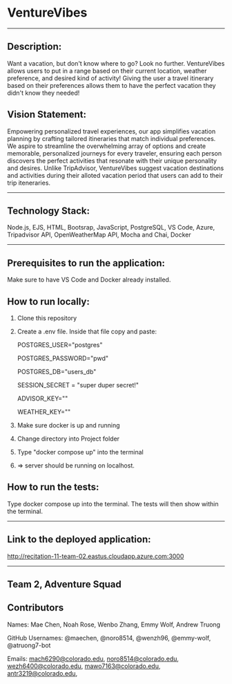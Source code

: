 # VentureVibes
-------------------------------------------

## Description: 

Want a vacation, but don't know where to go? Look no further. VentureVibes allows users to put in a range based on their current location, weather preference, and desired kind of activity! Giving the user a travel itinerary based on their preferences allows them to have the perfect vacation they didn't know they needed! 

## Vision Statement: 

Empowering personalized travel experiences, our app simplifies vacation planning by crafting tailored itineraries that match individual preferences. We aspire to streamline the overwhelming array of options and create memorable, personalized journeys for every traveler, ensuring each person discovers the perfect activities that resonate with their unique personality and desires. Unlike TripAdvisor, VentureVibes suggest vacation destinations and activities during their alloted vacation period that users can add to their trip iteneraries.

---------------------------------------------

## Technology Stack: 

Node.js, EJS, HTML, Bootsrap, JavaScript, PostgreSQL, VS Code, Azure, Tripadvisor API, OpenWeatherMap API, Mocha and Chai, Docker

-------------------------------------------------------------

## Prerequisites to run the application: 

Make sure to have VS Code and Docker already installed.

## How to run locally: 

1. Clone this repository

2. Create a .env file. Inside that file copy and paste:

    POSTGRES_USER="postgres"
    
    POSTGRES_PASSWORD="pwd"
    
    POSTGRES_DB="users_db"
    
    SESSION_SECRET = "super duper secret!"
    
    ADVISOR_KEY="<Create your own Tripadvisor API key>"
    
    WEATHER_KEY="<Create your own OpenWeatherMap API key>"
   
3. Make sure docker is up and running

4. Change directory into Project folder

5. Type "docker compose up" into the terminal
   
6. => server should be running on localhost.

## How to run the tests: 

Type docker compose up into the terminal. The tests will then show within the terminal.

--------------------------------------------------------------------------

## Link to the deployed application: 

http://recitation-11-team-02.eastus.cloudapp.azure.com:3000 

------------------------------------------------
## Team 2, Adventure Squad

## Contributors 

Names: Mae Chen, Noah Rose, Wenbo Zhang, Emmy Wolf, Andrew Truong

GitHub Usernames: @maechen, @noro8514, @wenzh96, @emmy-wolf, @atruong7-bot

Emails: mach6290@colorado.edu, noro8514@colorado.edu, wezh6400@colorado.edu, mawo7163@colorado.edu, antr3219@colorado.edu,
